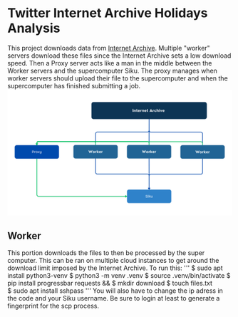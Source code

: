 # Twitter Internet Archive Holidays Analysis
This project downloads data from [Internet Archive](https://archive.org/details/twitterstream). Multiple "worker" servers download these files since the Internet Archive sets a low download speed. Then a Proxy server acts like a man in the middle between the Worker servers and the supercomputer Siku. The proxy manages when worker servers should upload their file to the supercomputer and when the supercomputer has finished submitting a job. \
![diagram](diagram.png "Diagram")

## Worker 
This portion downloads the files to then be processed by the super computer. This can be ran on multiple cloud instances to get around the download limit imposed by the Internet Archive. To run this:
'''
$ sudo apt install python3-venv 
$ python3 -m venv .venv 
$ source .venv/bin/activate 
$ pip install progressbar requests && 
$ mkdir download
$ touch files.txt  
$ sudo apt install sshpass
''' 
You will also have to change the ip adress in the code and your Siku username. Be sure to login at least to generate a fingerprint for the scp process.
